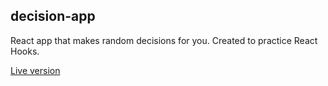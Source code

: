 ## decision-app

React app that makes random decisions for you. Created to practice React Hooks.

[Live version](https://protected-depths-31048.herokuapp.com/)